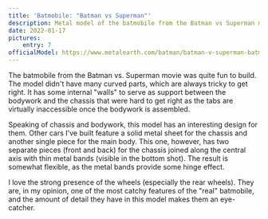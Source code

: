 ```yaml
---
title: 'Batmobile: "Batman vs Superman"'
description: Metal model of the batmobile from the Batman vs Superman movie (2016), by Metal Earth
date: 2022-01-17
pictures:
    entry: 7
officialModel: https://www.metalearth.com/batman/batman-v-superman-batmobile
---
```


The batmobile from the Batman vs. Superman movie was quite fun to build. The model didn't have many curved parts, which
are always tricky to get right. It has some internal "walls" to serve as support between the bodywork and the chassis
that were hard to get right as the tabs are virtually inaccessible once the bodywork is assembled.

Speaking of chassis and bodywork, this model has an interesting design for them. Other cars I've built feature a solid
metal sheet for the chassis and another single piece for the main body. This one, however, has two separate pieces
(front and back) for the chassis joined along the central axis with thin metal bands (visible in the bottom shot). The
result is somewhat flexible, as the metal bands provide some hinge effect.

I love the strong presence of the wheels (especially the rear wheels). They are, in my opinion, one of the most catchy
features of the "real" batmobile, and the amount of detail they have in this model makes them an eye-catcher.

